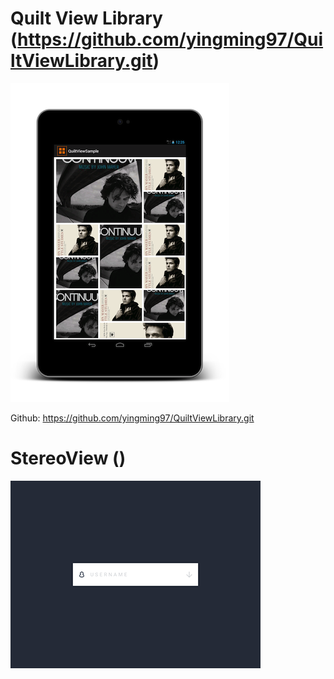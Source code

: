 # Quilt View Library (https://github.com/yingming97/QuiltViewLibrary.git)

![QuiltView](image/img_quilt_view_library.png)

Github: https://github.com/yingming97/QuiltViewLibrary.git

# StereoView ()

![](image/gif_stereo_view.gif)